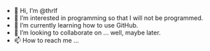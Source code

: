- 👋 Hi, I’m @thrlf
- 👀 I’m interested in programming so that I will not be programmed.
- 🌱 I’m currently learning how to use GitHub.
- 💞️ I’m looking to collaborate on ... well, maybe later.
- 📫 How to reach me ...

<!---
thrlf/thrlf is a ✨ special ✨ repository because its `README.md` (this file) appears on your GitHub profile.
You can click the Preview link to take a look at your changes.
--->

